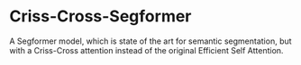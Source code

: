 # Criss-Cross-Segformer

A Segformer model, which is state of the art for semantic segmentation, but with a Criss-Cross attention instead of the original Efficient Self Attention.
